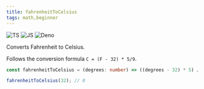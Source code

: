 ```yaml
---
title: fahrenheitToCelsius
tags: math,beginner
---
```


![TS](https://img.shields.io/badge/supports-typescript-blue.svg?style=flat-square)
![JS](https://img.shields.io/badge/supports-javascript-yellow.svg?style=flat-square)
![Deno](https://img.shields.io/badge/supports-deno-green.svg?style=flat-square)

Converts Fahrenheit to Celsius.

Follows the conversion formula `C = (F - 32) * 5/9`.

```ts title="typescript"
const fahrenheitToCelsius = (degrees: number) => ((degrees - 32) * 5) / 9;
```

```ts title="typescript"
fahrenheitToCelsius(32); // 0
```
